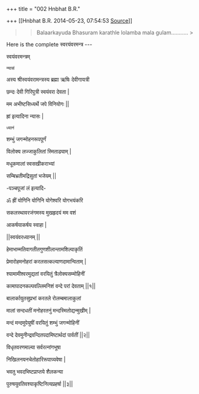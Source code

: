 +++
title = "002 Hnbhat B.R."

+++
[[Hnbhat B.R.	2014-05-23, 07:54:53 [Source](https://groups.google.com/g/samskrita/c/q1MlZqGHs3Y)]]



> 
> > 
> >   
> > 
> > 
> > Balaarkayuda Bhasuram karathle lolamba mala gulam........... >
> 
> > 
> >   
> > 
> > 

  

Here is the complete स्वरयंवरमन्त्र ---

  



  

   स्वयंवरमन्त्रम्

    न्यासं

अस्य श्रीस्वयंवरामन्त्रस्य ब्रह्मा ऋषिः देवीगायत्री

छन्दः देवी गिरिपुत्री स्वयंवरा देवता \|

मम अभीष्टसिध्यर्थे जपे विनियोगः \|\|

ह्रां इत्यादिना न्यासः \|

  

    ध्यानं

शम्भुं जगन्मोहनरूपपूर्णं

विलोक्य लज्जाकुलितां स्मिताढ्याम् \|

मधूकमालां स्वसखीकराभ्यां

सम्बिभ्रतीमद्रिसुतां भजेयम् \|\|

-पञ्चपूजां लं इत्यादि-

  

ॐ ह्रीं योगिनि योगिनि योगेश्वरि योगभयंकरि

सकलस्थावरजंगमस्य मुखहृदयं मम वशं

आकर्षयाकर्षय स्वाहा \|

  

 \|\|स्वयंवरध्यानम् \|\|

हेमाभाम्मतिवागतीतगुणशीलान्तामशिल्पाकृतिं

प्रेमारोहमनोहरां करलसत्कल्याणदामान्विताम् \|

श्यामामीश्वरमुद्यतां वरयितुं त्रैलोक्यसम्मोहिनीं

कामापादनकल्पवल्लिमनिशं वन्दे परां देवताम् \|\|१\|\|

बालार्कायुतसुप्रभां करतले रोलम्बमालाकुलां

मालां सन्दधतीं मनोहरतनुं मन्दस्मितोद्यन्मुखीम् \|

मन्दं मन्दमुपेयुषीं वरयितुं शम्भुं जगन्मोहिनीं

वन्दे देवमुनीन्द्रवन्दितपदामिष्टार्थदां पार्वतीं \|\|२\|\|

विधृतवरणमाल्या सर्वरत्नांगभूषा

निखिलनयनचेतोहारिरूपाग्र्यवेषा \|

भवतु भवदभिष्टप्राप्तये शैलकन्या

पुरुषयुवतिवश्याकृष्टिनित्यप्रहर्षा \|\|३\|\|

  

  

